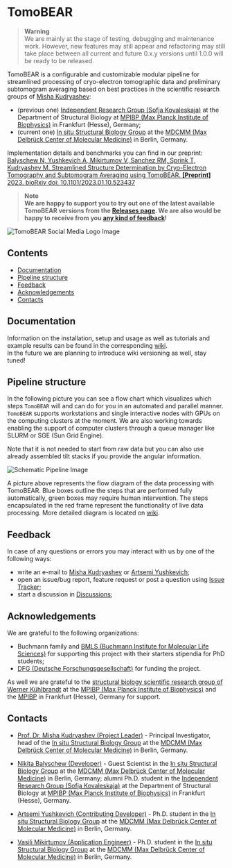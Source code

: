 # TomoBEAR

> **Warning**
> <br/> We are mainly at the stage of testing, debugging and maintenance work. However, new features may still appear and refactoring may still take place between all current and future 0.x.y versions until 1.0.0 will be ready to be released.

TomoBEAR is a configurable and customizable modular pipeline for streamlined processing of cryo-electron tomographic data and preliminary subtomogram averaging based on best practices in the scientific research groups of [Misha Kudryashev](mailto:misha.kudryashev@gmail.com?subject=[GitHub]%20TomoBEAR):
- (previous one) [Independent Research Group (Sofja Kovaleskaja)](https://www.biophys.mpg.de/2149775/members) at the Department of Structural Biology at [MPIBP (Max Planck Institute of Biophysics)](https://www.biophys.mpg.de/en) in Frankfurt (Hesse), Germany;
- (current one) [In situ Structural Biology Group](https://www.mdc-berlin.de/kudryashev) at the [MDCMM (Max Delbrück Center of Molecular Medicine)](https://www.mdc-berlin.de) in Berlin, Germany.

Implementation details and benchmarks you can find in our preprint:
</br> [Balyschew N, Yushkevich A, Mikirtumov V, Sanchez RM, Sprink T, Kudryashev M. Streamlined Structure Determination by Cryo-Electron Tomography and Subtomogram Averaging using TomoBEAR. **[Preprint]** 2023. bioRxiv doi: 10.1101/2023.01.10.523437](https://www.biorxiv.org/content/10.1101/2023.01.10.523437v1)

> **Note**
> <br/> **We are happy to support you to try out one of the latest available TomoBEAR versions from the [Releases page](https://github.com/KudryashevLab/TomoBEAR/releases). We are also would be happy to receive from you [any kind of feedback](#feedback)!**

![TomoBEAR Social Media Logo Image](https://raw.githubusercontent.com/KudryashevLab/TomoBEAR/main/images/TomoBEAR_gitlogo.png)

## Contents

- [Documentation](#documentation)
- [Pipeline structure](#pipeline-structure)
- [Feedback](#feedback)
- [Acknowledgements](#acknowledgements)
- [Contacts](#contacts)

## Documentation

Information on the installation, setup and usage as well as tutorials and example results can be found in the corresponding [wiki](https://github.com/KudryashevLab/TomoBEAR/wiki).
</br> In the future we are planning to introduce wiki versioning as well, stay tuned!

## Pipeline structure

In the following picture you can see a flow chart which visualizes which steps `TomoBEAR` will and can do for you in an automated and parallel manner. `TomoBEAR` supports workstations and single interactive nodes with GPUs on the computing clusters at the moment. We are also working towards enabling the support of computer clusters through a queue manager like SLURM or SGE (Sun Grid Engine).

Note that it is not needed to start from raw data but you can also use already assembled tilt stacks if you provide the angular information.

![Schematic Pipeline Image](https://raw.githubusercontent.com/KudryashevLab/TomoBEAR/main/images/pipeline_simplified.png)

A picture above represents the flow diagram of the data processing with TomoBEAR. Blue boxes outline the steps that are performed fully automatically, green boxes may require human intervention. The steps encapsulated in the red frame represent the functionality of live data processing. More detailed diagram is located on [wiki](https://github.com/KudryashevLab/TomoBEAR/wiki).

## Feedback

In case of any questions or errors you may interact with us by one of the following ways:
* write an e-mail to [Misha Kudryashev](mailto:misha.kudryashev@gmail.com) or [Artsemi Yushkevich](mailto:Artsemi.Yushkevich@mdc-berlin.de);
* open an issue/bug report, feature request or post a question using [Issue Tracker](https://github.com/KudryashevLab/TomoBEAR/issues);
* start a discussion in [Discussions](https://github.com/KudryashevLab/TomoBEAR/discussions);

## Acknowledgements

We are grateful to the following organizations:
- Buchmann family and [BMLS (Buchmann Institute for Molecular Life Sciences)](https://www.bmls.de) for supporting this project with their starters stipendia for PhD students;
- [DFG (Deutsche Forschungsgesellschaft)](https://www.dfg.de) for funding the project.

As well we are grateful to the [structural biology scientific research group of Werner Kühlbrandt](https://www.biophys.mpg.de/2207989/werner_kuehlbrandt) at the [MPIBP (Max Planck Institute of Biophysics)](https://www.biophys.mpg.de) and the [MPIBP](https://www.biophys.mpg.de) in Frankfurt (Hesse), Germany for support.

## Contacts
* [Prof. Dr. Misha Kudryashev (Project Leader)](mailto:misha.kudryashev@gmail.com?subject=[GitHub]%20TomoBEAR) - Principal Investigator, head of the [In situ Structural Biology Group](https://www.mdc-berlin.de/kudryashev) at the [MDCMM (Max Delbrück Center of Molecular Medicine)](https://www.mdc-berlin.de) in Berlin, Germany.

* [Nikita Balyschew (Developer)](mailto:nikita.balyschew@gmail.com?subject=[GitHub]%20TomoBEAR) - Guest Scientist in the [In situ Structural Biology Group](https://www.mdc-berlin.de/kudryashev) at the [MDCMM (Max Delbrück Center of Molecular Medicine)](https://www.mdc-berlin.de) in Berlin, Germany; alumni Ph.D. student in the [Independent Research Group (Sofja Kovaleskaja)](https://www.biophys.mpg.de/2149775/members) at the Department of Structural Biology at [MPIBP (Max Planck Institute of Biophysics)](https://www.biophys.mpg.de/en) in Frankfurt (Hesse), Germany.

* [Artsemi Yushkevich (Contributing Developer)](mailto:Artsemi.Yushkevich@mdc-berlin.de?subject=[GitHub]%20TomoBEAR) - Ph.D. student in the [In situ Structural Biology Group](https://www.mdc-berlin.de/kudryashev) at the [MDCMM (Max Delbrück Center of Molecular Medicine)](https://www.mdc-berlin.de) in Berlin, Germany.

* [Vasili Mikirtumov (Application Engineer)](mailto:mikivasia@gmail.com?subject=[GitHub]%20TomoBEAR) - Ph.D. student in the [In situ Structural Biology Group](https://www.mdc-berlin.de/kudryashev) at the [MDCMM (Max Delbrück Center of Molecular Medicine)](https://www.mdc-berlin.de) in Berlin, Germany.
